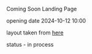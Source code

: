 Coming Soon Landing Page 

opening date 2024-10-12 10:00

layout taken from <a target="_blank" rel="noopener noreferrer nofollow" href='https://www.figma.com/file/8XLPMQjPOHiilGs0ohgDXE/Coming-Soon-Landing-Page-Design-(Community)-(Copy)?type=design&node-id=1-170&mode=design&t=7nxVkqDIyr5AI0cG-0'>here</a>

status - in process

